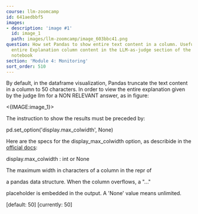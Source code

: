 ```yaml
---
course: llm-zoomcamp
id: 641aedbbf5
images:
- description: 'image #1'
  id: image_1
  path: images/llm-zoomcamp/image_603bbc41.png
question: How set Pandas to show entire text content in a column. Useful to view the
  entire Explanation column content in the LLM-as-judge section of the offline-rag-evaluation
  notebook
section: 'Module 4: Monitoring'
sort_order: 510
---
```


By default, in the dataframe visualization, Pandas truncate the text content in a column to 50 characters. In order to view the entire explanation given by the judge llm for a NON RELEVANT answer, as in figure:

<{IMAGE:image_1}>

The instruction to show the results must be preceded by:

pd.set_option('display.max_colwidth', None)

Here are the specs for the display_max_colwidth option, as describide in the [official docs](https://pandas.pydata.org/docs/user_guide/options.html):

display.max_colwidth : int or None

The maximum width in characters of a column in the repr of

a pandas data structure. When the column overflows, a "..."

placeholder is embedded in the output. A 'None' value means unlimited.

[default: 50] [currently: 50]

